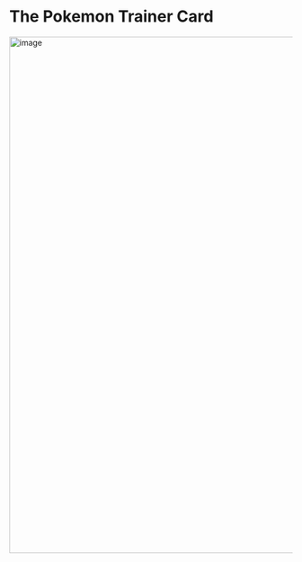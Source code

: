 # The Pokemon  Trainer Card

<img width="1866" height="919" alt="image" src="https://github.com/user-attachments/assets/5b7020f8-3d9c-41e2-97d3-68d0c672757e" />
